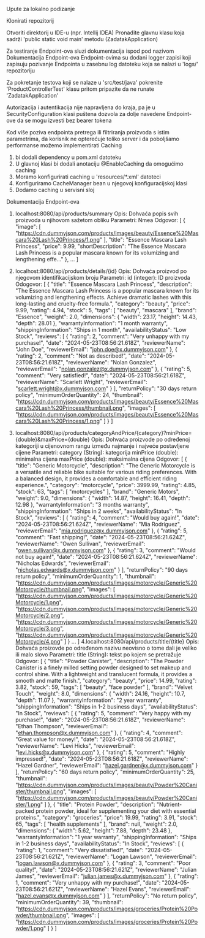 Upute za lokalno podizanje

 Klonirati repozitorij

 Otvoriti direktorij u IDE-u (npr. Intellij IDEA)
 Pronađite glavnu klasu koja sadrži 'public static void main' metodu (ZadatakApplication)
 
 Za testiranje Endpoint-ova sluzi dokumentacija ispod pod nazivom Dokumentacija Endpoint-ova
 Endpoint-ovima su dodani logger zapisi koji zapisuju pozivanje Endpointa u zasebnu log datoteku koja se nalazi u 'logs/' repozitoriju

 Za pokretanje testova koji se nalaze u 'src/test/java' pokrenite 'ProductControllerTest' klasu pritom pripazite da ne runate 'ZadatakApplication'

 Autorizacija i autentikacija nije napravljena do kraja, pa je u SecurityConfiguration klasi puštena dozvola za dolje navedene Endpoint-ove da se mogu izvesti bez bearer tokena

 Kod više poziva endpointa pretrega ili filtriranja proizvoda s istim parametrima, da korisnik ne opterećuje toliko server i da poboljšamo performanse možemo implementirati Caching
 1. bi dodali dependency u pom.xml datoteku
 2. U glavnoj klasi bi dodali anotaciju @EnableCaching da omogućimo caching
 3. Moramo konfigurirati caching u 'resources/*.xml' datoteci
 4. Konfiguriramo CacheManager bean u njegovoj konfiguracijskoj klasi
 5. Dodamo caching u servisni sloj

Dokumentacija Endpoint-ova

1. localhost:8080/api/products/summary
   Opis: Dohvaća popis svih proizvoda u njihovom sažetom obliku
   Parametri: Nmea
   Odgovor:
   [
   {
        "image": [
            "https://cdn.dummyjson.com/products/images/beauty/Essence%20Mascara%20Lash%20Princess/1.png"
        ],
        "title": "Essence Mascara Lash Princess",
        "price": 9.99,
        "shortDescription": "The Essence Mascara Lash Princess is a popular mascara known for its volumizing and lengthening effe..."
    },
   ...
   ]

2. localhost:8080/api/products/details/{id}
   Opis: Dohvaća proizvod po njegovom identifikacijskom broju
   Parametri: id (integer): ID proizvoda
   Odogovor:
  [
    {
        "title": "Essence Mascara Lash Princess",
        "description": "The Essence Mascara Lash Princess is a popular mascara known for its volumizing and lengthening effects. Achieve dramatic lashes with this long-lasting and cruelty-free formula.",
        "category": "beauty",
        "price": 9.99,
        "rating": 4.94,
        "stock": 5,
        "tags": [
            "beauty",
            "mascara"
        ],
        "brand": "Essence",
        "weight": 2.0,
        "dimensions": {
            "width": 23.17,
            "height": 14.43,
            "depth": 28.01
        },
        "warrantyInformation": "1 month warranty",
        "shippingInformation": "Ships in 1 month",
        "availabilityStatus": "Low Stock",
        "reviews": [
            {
                "rating": 2,
                "comment": "Very unhappy with my purchase!",
                "date": "2024-05-23T08:56:21.618Z",
                "reviewerName": "John Doe",
                "reviewerEmail": "john.doe@x.dummyjson.com"
            },
            {
                "rating": 2,
                "comment": "Not as described!",
                "date": "2024-05-23T08:56:21.618Z",
                "reviewerName": "Nolan Gonzalez",
                "reviewerEmail": "nolan.gonzalez@x.dummyjson.com"
            },
            {
                "rating": 5,
                "comment": "Very satisfied!",
                "date": "2024-05-23T08:56:21.618Z",
                "reviewerName": "Scarlett Wright",
                "reviewerEmail": "scarlett.wright@x.dummyjson.com"
            }
        ],
        "returnPolicy": "30 days return policy",
        "minimumOrderQuantity": 24,
        "thumbnail": "https://cdn.dummyjson.com/products/images/beauty/Essence%20Mascara%20Lash%20Princess/thumbnail.png",
        "images": [
            "https://cdn.dummyjson.com/products/images/beauty/Essence%20Mascara%20Lash%20Princess/1.png"
        ]
    }
]

3. localhost:8080/api/products/categoryAndPrice/{category}?minPrice={double}&maxPrice={double}
   Opis: Dohvaća proizvode po određenoj kategoriji u cijenovnom rangu između najmanje i najveće postavljene cijene
   Parametri: category (String): kategorija
              minPrice (double): minimalna cijena
              maxPrice (double): maksimalna cijena
   Odgovor:
   [
    {
        "title": "Generic Motorcycle",
        "description": "The Generic Motorcycle is a versatile and reliable bike suitable for various riding preferences. With a balanced design, it provides a comfortable and efficient riding experience.",
        "category": "motorcycle",
        "price": 3999.99,
        "rating": 4.85,
        "stock": 63,
        "tags": [
            "motorcycles"
        ],
        "brand": "Generic Motors",
        "weight": 9.0,
        "dimensions": {
            "width": 14.87,
            "height": 16.41,
            "depth": 12.98
        },
        "warrantyInformation": "3 months warranty",
        "shippingInformation": "Ships in 2 weeks",
        "availabilityStatus": "In Stock",
        "reviews": [
            {
                "rating": 4,
                "comment": "Would buy again!",
                "date": "2024-05-23T08:56:21.624Z",
                "reviewerName": "Mia Rodriguez",
                "reviewerEmail": "mia.rodriguez@x.dummyjson.com"
            },
            {
                "rating": 5,
                "comment": "Fast shipping!",
                "date": "2024-05-23T08:56:21.624Z",
                "reviewerName": "Owen Sullivan",
                "reviewerEmail": "owen.sullivan@x.dummyjson.com"
            },
            {
                "rating": 3,
                "comment": "Would not buy again!",
                "date": "2024-05-23T08:56:21.624Z",
                "reviewerName": "Nicholas Edwards",
                "reviewerEmail": "nicholas.edwards@x.dummyjson.com"
            }
        ],
        "returnPolicy": "90 days return policy",
        "minimumOrderQuantity": 1,
        "thumbnail": "https://cdn.dummyjson.com/products/images/motorcycle/Generic%20Motorcycle/thumbnail.png",
        "images": [
            "https://cdn.dummyjson.com/products/images/motorcycle/Generic%20Motorcycle/1.png",
            "https://cdn.dummyjson.com/products/images/motorcycle/Generic%20Motorcycle/2.png",
            "https://cdn.dummyjson.com/products/images/motorcycle/Generic%20Motorcycle/3.png",
            "https://cdn.dummyjson.com/products/images/motorcycle/Generic%20Motorcycle/4.png"
        ]
    }
   ...
   ]
4.localhost:8080/api/products/title/{title}
Opis: Dohvaća proizovde po određenom nazivu neovisno o tome dali je veliko ili malo slovo
Parametri: title (String): tekst po kojem se pretražuje
Odgovor:
[
    {
        "title": "Powder Canister",
        "description": "The Powder Canister is a finely milled setting powder designed to set makeup and control shine. With a lightweight and translucent formula, it provides a smooth and matte finish.",
        "category": "beauty",
        "price": 14.99,
        "rating": 3.82,
        "stock": 59,
        "tags": [
            "beauty",
            "face powder"
        ],
        "brand": "Velvet Touch",
        "weight": 8.0,
        "dimensions": {
            "width": 24.16,
            "height": 10.7,
            "depth": 11.07
        },
        "warrantyInformation": "2 year warranty",
        "shippingInformation": "Ships in 1-2 business days",
        "availabilityStatus": "In Stock",
        "reviews": [
            {
                "rating": 5,
                "comment": "Very happy with my purchase!",
                "date": "2024-05-23T08:56:21.618Z",
                "reviewerName": "Ethan Thompson",
                "reviewerEmail": "ethan.thompson@x.dummyjson.com"
            },
            {
                "rating": 4,
                "comment": "Great value for money!",
                "date": "2024-05-23T08:56:21.618Z",
                "reviewerName": "Levi Hicks",
                "reviewerEmail": "levi.hicks@x.dummyjson.com"
            },
            {
                "rating": 5,
                "comment": "Highly impressed!",
                "date": "2024-05-23T08:56:21.618Z",
                "reviewerName": "Hazel Gardner",
                "reviewerEmail": "hazel.gardner@x.dummyjson.com"
            }
        ],
        "returnPolicy": "60 days return policy",
        "minimumOrderQuantity": 25,
        "thumbnail": "https://cdn.dummyjson.com/products/images/beauty/Powder%20Canister/thumbnail.png",
        "images": [
            "https://cdn.dummyjson.com/products/images/beauty/Powder%20Canister/1.png"
        ]
    },
    {
        "title": "Protein Powder",
        "description": "Nutrient-packed protein powder, ideal for supplementing your diet with essential proteins.",
        "category": "groceries",
        "price": 19.99,
        "rating": 3.91,
        "stock": 65,
        "tags": [
            "health supplements"
        ],
        "brand": null,
        "weight": 2.0,
        "dimensions": {
            "width": 5.62,
            "height": 7.88,
            "depth": 23.48
        },
        "warrantyInformation": "1 year warranty",
        "shippingInformation": "Ships in 1-2 business days",
        "availabilityStatus": "In Stock",
        "reviews": [
            {
                "rating": 1,
                "comment": "Very dissatisfied!",
                "date": "2024-05-23T08:56:21.621Z",
                "reviewerName": "Logan Lawson",
                "reviewerEmail": "logan.lawson@x.dummyjson.com"
            },
            {
                "rating": 3,
                "comment": "Poor quality!",
                "date": "2024-05-23T08:56:21.621Z",
                "reviewerName": "Julian James",
                "reviewerEmail": "julian.james@x.dummyjson.com"
            },
            {
                "rating": 1,
                "comment": "Very unhappy with my purchase!",
                "date": "2024-05-23T08:56:21.621Z",
                "reviewerName": "Hazel Evans",
                "reviewerEmail": "hazel.evans@x.dummyjson.com"
            }
        ],
        "returnPolicy": "No return policy",
        "minimumOrderQuantity": 39,
        "thumbnail": "https://cdn.dummyjson.com/products/images/groceries/Protein%20Powder/thumbnail.png",
        "images": [
            "https://cdn.dummyjson.com/products/images/groceries/Protein%20Powder/1.png"
        ]
    }
]
